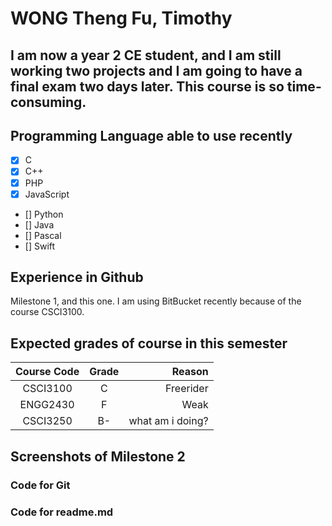 # WONG Theng Fu, Timothy
I am now a year 2 CE student, and I am still working **two** projects and I am going to have a final exam **two days** later. This course is so **time-consuming**.
---

## Programming Language able to use recently
- [X] C
- [X] C++
- [X] PHP
- [X] JavaScript
- [] Python
- [] Java
- [] Pascal
- [] Swift

## Experience in Github
Milestone 1, and this one. I am using BitBucket recently because of the course CSCI3100.

## Expected grades of course in this semester
| Course Code | Grade | Reason |
|:----------: |:----: | ------:|
| CSCI3100    | C | Freerider |
| ENGG2430    | F | Weak |
| CSCI3250    | B- | what am i doing? |

## Screenshots of Milestone 2
### Code for Git


### Code for readme.md



